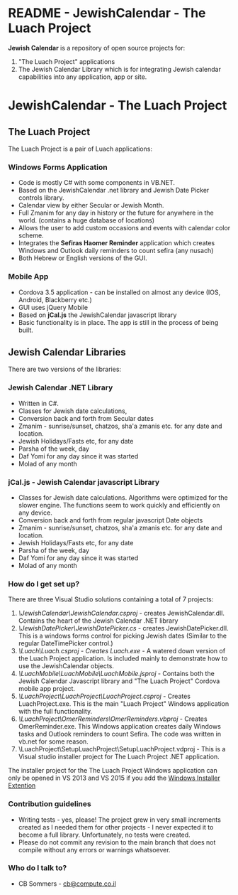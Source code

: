 # README - JewishCalendar - The Luach Project #

**Jewish Calendar** is a repository of open source projects for:

1. "The Luach Project" applications
2. The Jewish Calendar Library which is for integrating Jewish calendar capabilities into any application, app or site.

# JewishCalendar - The Luach Project #

## **The Luach Project** ##

The Luach Project is a pair of Luach applications:

### Windows Forms Application ###

* Code is mostly C# with some components in VB.NET.
* Based on the JewishCalendar .net library and Jewish Date Picker controls library.
* Calendar view by either Secular or Jewish Month.
* Full Zmanim for any day in history or the future for anywhere in the world. (contains a huge database of locations)
* Allows the user to add custom occasions and events with calendar color scheme.
* Integrates the **Sefiras Haomer Reminder** application which creates Windows and Outlook daily reminders to count sefira (any nusach)
* Both Hebrew or English versions of the GUI.

### Mobile App ###

* Cordova 3.5 application - can be installed on almost any device (IOS, Android, Blackberry etc.)
* GUI uses jQuery Mobile
* Based on **jCal.js** the JewishCalendar javascript library
* Basic functionality is in place. The app is still in the process of being built.

## **Jewish Calendar Libraries** ##

There are two versions of the libraries:

### Jewish Calendar .NET Library ###

* Written in C#.
* Classes for Jewish date calculations,
* Conversion back and forth from Secular dates
* Zmanim - sunrise/sunset, chatzos, sha'a zmanis etc. for any date and location.
* Jewish Holidays/Fasts etc, for any date
* Parsha of the week, day
* Daf Yomi for any day since it was started
* Molad of any month

### jCal.js - Jewish Calendar javascript Library ###

* Classes for Jewish date calculations. Algorithms were optimized for the slower engine.
  The functions seem to work quickly and efficiently on any device.
* Conversion back and forth from regular javascript Date objects
* Zmanim - sunrise/sunset, chatzos, sha'a zmanis etc. for any date and location.
* Jewish Holidays/Fasts etc, for any date
* Parsha of the week, day
* Daf Yomi for any day since it was started
* Molad of any month

### How do I get set up? ###

There are three Visual Studio solutions containing a total of 7 projects:

1. *\JewishCalendar\JewishCalendar.csproj* - creates JewishCalendar.dll. Contains the heart of the Jewish Calendar .NET library
2. *\JewishDatePicker\JewishDatePicker.cs* - creates JewishDatePicker.dll. This is a windows forms control for picking Jewish dates (Similar to the regular DateTimePicker control.)
3. *\Luach\Luach.csproj - Creates Luach.exe* - A watered down version of the Luach Project application. Is included mainly to demonstrate how to use the JewishCalendar objects.
4. *\LuachMobile\LuachMobile\LuachMobile.jsproj* - Contains both the Jewish Calendar Javascript library and "The Luach Project" Cordova mobile app project.
5. *\LuachProject\LuachProject\LuachProject.csproj* - Creates LuachProject.exe. This is the main "Luach Project" Windows application with the full functionality.
6. *\LuachProject\OmerReminders\OmerReminders.vbproj* - Creates OmerReminder.exe. This Windows application creates daily Windows tasks and Outlook reminders to count Sefira. The code was written in vb.net for some reason.
7. \LuachProject\SetupLuachProject\SetupLuachProject.vdproj - This is a Visual studio installer project for The Luach Project .NET application.

The installer project for the The Luach Project Windows application can only be opened in VS 2013 and VS 2015 if you add the [Windows Installer Extention](https://visualstudiogallery.msdn.microsoft.com/f1cc3f3e-c300-40a7-8797-c509fb8933b9)

### Contribution guidelines ###

* Writing tests - yes, please! The project grew in very small increments created as I needed them for other projects - I never expected it to become a full library. Unfortunately, no tests were created.
* Please do not commit any revision to the main branch that does not compile without any errors or warnings whatsoever.

### Who do I talk to? ###

* CB Sommers - cb@compute.co.il